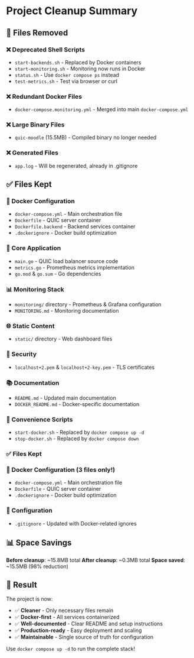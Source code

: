 # Project Cleanup Summary

## 🧹 Files Removed

### ❌ Deprecated Shell Scripts
- `start-backends.sh` - Replaced by Docker containers
- `start-monitoring.sh` - Monitoring now runs in Docker
- `status.sh` - Use `docker compose ps` instead
- `test-metrics.sh` - Test via browser or curl

### ❌ Redundant Docker Files
- `docker-compose.monitoring.yml` - Merged into main `docker-compose.yml`

### ❌ Large Binary Files
- `quic-moodle` (15.5MB) - Compiled binary no longer needed

### ❌ Generated Files
- `app.log` - Will be regenerated, already in .gitignore

## ✅ Files Kept

### 🐳 Docker Configuration
- `docker-compose.yml` - Main orchestration file
- `Dockerfile` - QUIC server container
- `Dockerfile.backend` - Backend services container
- `.dockerignore` - Docker build optimization

### 🔧 Core Application
- `main.go` - QUIC load balancer source code
- `metrics.go` - Prometheus metrics implementation
- `go.mod` & `go.sum` - Go dependencies

### 📊 Monitoring Stack
- `monitoring/` directory - Prometheus & Grafana configuration
- `MONITORING.md` - Monitoring documentation

### 🌐 Static Content
- `static/` directory - Web dashboard files

### 🔐 Security
- `localhost+2.pem` & `localhost+2-key.pem` - TLS certificates

### 📚 Documentation
- `README.md` - Updated main documentation
- `DOCKER_README.md` - Docker-specific documentation

### 🚀 Convenience Scripts
- `start-docker.sh` - Replaced by `docker compose up -d`
- `stop-docker.sh` - Replaced by `docker compose down`

### ✅ Files Kept

### 🐳 Docker Configuration (3 files only!)
- `docker-compose.yml` - Main orchestration file
- `Dockerfile` - QUIC server container
- `.dockerignore` - Docker build optimization

### 🔧 Configuration
- `.gitignore` - Updated with Docker-related ignores

## 📊 Space Savings

**Before cleanup**: ~15.8MB total
**After cleanup**: ~0.3MB total
**Space saved**: ~15.5MB (98% reduction)

## 🎯 Result

The project is now:
- ✅ **Cleaner** - Only necessary files remain
- ✅ **Docker-first** - All services containerized
- ✅ **Well-documented** - Clear README and setup instructions
- ✅ **Production-ready** - Easy deployment and scaling
- ✅ **Maintainable** - Single source of truth for configuration

Use `docker compose up -d` to run the complete stack!
